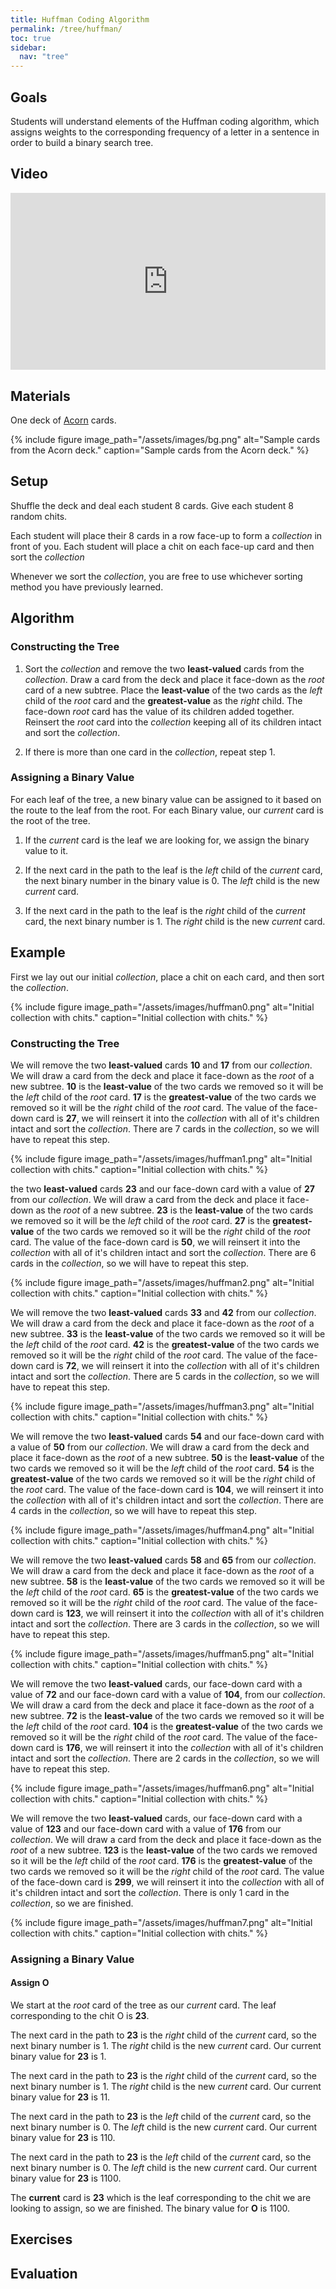 ```yaml
---
title: Huffman Coding Algorithm
permalink: /tree/huffman/
toc: true
sidebar:
  nav: "tree"
---
```


## Goals

Students will understand elements of the Huffman coding algorithm, which assigns weights to the corresponding frequency of a letter in a sentence in order to build a binary search tree.

## Video

<style>.embed-container { position: relative; padding-bottom: 56.25%; height: 0; overflow: hidden; max-width: 100%; } .embed-container iframe, .embed-container object, .embed-container embed { position: absolute; top: 0; left: 0; width: 100%; height: 100%; }</style><div class='embed-container'><iframe src='https://www.youtube.com/embed/4wa4ikom9-I?si=2Ns4DHQGVlGSEI4P' frameborder='0' allowfullscreen></iframe></div>

## Materials

One deck of [Acorn]({{site.baseurl}}/tree) cards.

{% include figure image_path="/assets/images/bg.png" alt="Sample cards from the Acorn deck." caption="Sample cards from the Acorn deck." %}

## Setup

Shuffle the deck and deal each student 8 cards. Give each student 8 random chits.

Each student will place their 8 cards in a row face-up to form a *collection* in front of you. Each student will place a chit on each face-up card and then sort the *collection*

Whenever we sort the *collection*, you are free to use whichever sorting method you have previously learned.

## Algorithm

### Constructing the Tree

1. Sort the *collection* and remove the two **least-valued** cards from the *collection*. Draw a card from the deck and place it face-down as the *root* card of a new subtree. Place the **least-value** of the two cards as the *left* child of the *root* card and the **greatest-value** as the *right* child. The face-down *root* card has the value of its children added together. Reinsert the *root* card into the *collection* keeping all of its children intact and sort the *collection*.

2. If there is more than one card in the *collection*, repeat step 1.

### Assigning a Binary Value

For each leaf of the tree, a new binary value can be assigned to it based on the route to the leaf from the root. For each Binary value, our *current* card is the root of the tree.

1. If the *current* card is the leaf we are looking for, we assign the binary value to it.

1. If the next card in the path to the leaf is the *left* child of the *current* card, the next binary number in the binary value is 0. The *left* child is the new *current* card.

2. If the next card in the path to the leaf is the *right* child of the *current* card, the next binary number is 1. The *right* child is the new *current* card.

## Example

First we lay out our initial *collection*, place a chit on each card, and then sort the *collection*.

{% include figure image_path="/assets/images/huffman0.png" alt="Initial collection with chits." caption="Initial collection with chits." %}

### Constructing the Tree

We will remove the two **least-valued** cards **10** and **17** from our *collection*. We will draw a card from the deck and place it face-down as the *root* of a new subtree. **10** is the **least-value** of the two cards we removed so it will be the *left* child of the *root* card. **17** is the **greatest-value** of the two cards we removed so it will be the *right* child of the *root* card. The value of the face-down card is **27**, we will reinsert it into the *collection* with all of it's children intact and sort the *collection*. There are 7 cards in the *collection*, so we will have to repeat this step.

{% include figure image_path="/assets/images/huffman1.png" alt="Initial collection with chits." caption="Initial collection with chits." %}

 the two **least-valued** cards **23** and our face-down card with a value of **27** from our *collection*. We will draw a card from the deck and place it face-down as the *root* of a new subtree. **23** is the **least-value** of the two cards we removed so it will be the *left* child of the *root* card. **27** is the **greatest-value** of the two cards we removed so it will be the *right* child of the *root* card. The value of the face-down card is **50**, we will reinsert it into the *collection* with all of it's children intact and sort the *collection*. There are 6 cards in the *collection*, so we will have to repeat this step.

{% include figure image_path="/assets/images/huffman2.png" alt="Initial collection with chits." caption="Initial collection with chits." %}

We will remove the two **least-valued** cards **33** and **42** from our *collection*. We will draw a card from the deck and place it face-down as the *root* of a new subtree. **33** is the **least-value** of the two cards we removed so it will be the *left* child of the *root* card. **42** is the **greatest-value** of the two cards we removed so it will be the *right* child of the *root* card. The value of the face-down card is **72**, we will reinsert it into the *collection* with all of it's children intact and sort the *collection*. There are 5 cards in the *collection*, so we will have to repeat this step.

{% include figure image_path="/assets/images/huffman3.png" alt="Initial collection with chits." caption="Initial collection with chits." %}

We will remove the two **least-valued** cards **54** and our face-down card with a value of **50** from our *collection*. We will draw a card from the deck and place it face-down as the *root* of a new subtree. **50** is the **least-value** of the two cards we removed so it will be the *left* child of the *root* card. **54** is the **greatest-value** of the two cards we removed so it will be the *right* child of the *root* card. The value of the face-down card is **104**, we will reinsert it into the *collection* with all of it's children intact and sort the *collection*. There are 4 cards in the *collection*, so we will have to repeat this step.

{% include figure image_path="/assets/images/huffman4.png" alt="Initial collection with chits." caption="Initial collection with chits." %}

We will remove the two **least-valued** cards **58** and **65** from our *collection*. We will draw a card from the deck and place it face-down as the *root* of a new subtree. **58** is the **least-value** of the two cards we removed so it will be the *left* child of the *root* card. **65** is the **greatest-value** of the two cards we removed so it will be the *right* child of the *root* card. The value of the face-down card is **123**, we will reinsert it into the *collection* with all of it's children intact and sort the *collection*. There are 3 cards in the *collection*, so we will have to repeat this step.

{% include figure image_path="/assets/images/huffman5.png" alt="Initial collection with chits." caption="Initial collection with chits." %}

We will remove the two **least-valued** cards, our face-down card with a value of **72** and our face-down card with a value of **104**, from our *collection*. We will draw a card from the deck and place it face-down as the *root* of a new subtree. **72** is the **least-value** of the two cards we removed so it will be the *left* child of the *root* card. **104** is the **greatest-value** of the two cards we removed so it will be the *right* child of the *root* card. The value of the face-down card is **176**, we will reinsert it into the *collection* with all of it's children intact and sort the *collection*. There are 2 cards in the *collection*, so we will have to repeat this step.

{% include figure image_path="/assets/images/huffman6.png" alt="Initial collection with chits." caption="Initial collection with chits." %}

We will remove the two **least-valued** cards, our face-down card with a value of **123** and our face-down card with a value of **176** from our *collection*. We will draw a card from the deck and place it face-down as the *root* of a new subtree. **123** is the **least-value** of the two cards we removed so it will be the *left* child of the *root* card. **176** is the **greatest-value** of the two cards we removed so it will be the *right* child of the *root* card. The value of the face-down card is **299**, we will reinsert it into the *collection* with all of it's children intact and sort the *collection*. There is only 1 card in the *collection*, so we are finished.

{% include figure image_path="/assets/images/huffman7.png" alt="Initial collection with chits." caption="Initial collection with chits." %}

### Assigning a Binary Value

#### Assign O

We start at the *root* card of the tree as our *current* card. The leaf corresponding to the chit O is **23**.

The next card in the path to **23** is the *right* child of the *current* card, so the next binary number is 1. The *right* child is the new *current* card. Our current binary value for **23** is 1.

The next card in the path to **23** is the *right* child of the *current* card, so the next binary number is 1. The *right* child is the new *current* card. Our current binary value for **23** is 11.

The next card in the path to **23** is the *left* child of the *current* card, so the next binary number is 0. The *left* child is the new *current* card. Our current binary value for **23** is 110.

The next card in the path to **23** is the *left* child of the *current* card, so the next binary number is 0. The *left* child is the new *current* card. Our current binary value for **23** is 1100.

The **current** card is **23** which is the leaf corresponding to the chit we are looking to assign, so we are finished. The binary value for **O** is 1100.

## Exercises

## Evaluation
